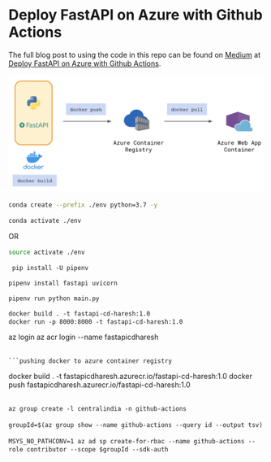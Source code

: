 # Deploy FastAPI on Azure with Github Actions

The full blog post to using the code in this repo can be found on [Medium](https://nathancheng-data.medium.com/) at [Deploy FastAPI on Azure with Github Actions](https://medium.com/@nathancheng-data/deploy-fastapi-on-azure-with-github-actions-32c5ab248ce3).  
  
![](architecture.png)

```bash
conda create --prefix ./env python=3.7 -y
```

```bash
conda activate ./env
```
OR
```bash
source activate ./env
```
```
 pip install -U pipenv
````
```
pipenv install fastapi uvicorn
```
```
pipenv run python main.py
```
```
docker build . -t fastapi-cd-haresh:1.0
docker run -p 8000:8000 -t fastapi-cd-haresh:1.0

```
az login
az acr login --name fastapicdharesh
```

```pushing docker to azure container registry
```
docker build . -t fastapicdharesh.azurecr.io/fastapi-cd-haresh:1.0
docker push fastapicdharesh.azurecr.io/fastapi-cd-haresh:1.0


```To create a service principal for github action userid, password

az group create -l centralindia -n github-actions

groupId=$(az group show --name github-actions --query id --output tsv)

MSYS_NO_PATHCONV=1 az ad sp create-for-rbac --name github-actions --role contributor --scope $groupId --sdk-auth




